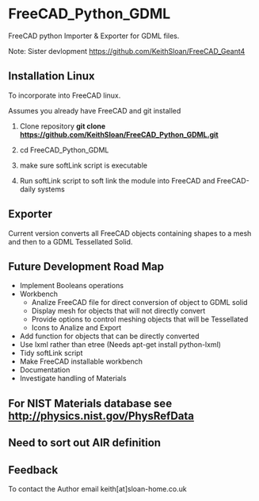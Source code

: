 # FreeCAD_Python_GDML

FreeCAD python Importer & Exporter for GDML files.

Note: Sister devlopment https://github.com/KeithSloan/FreeCAD_Geant4

## Installation Linux

To incorporate into FreeCAD linux.

Assumes you already have FreeCAD and git installed

1) Clone repository **git clone https://github.com/KeithSloan/FreeCAD_Python_GDML.git**

2) cd FreeCAD_Python_GDML

3) make sure softLink script is executable

4) Run softLink script to soft link the module into FreeCAD and FreeCAD-daily systems
   
   
## Exporter

Current version converts all FreeCAD objects containing shapes to a mesh and then to a GDML Tessellated Solid.

## Future Development Road Map

* Implement Booleans operations
* Workbench
  * Analize FreeCAD file for direct conversion of object to GDML solid
  * Display mesh for objects that will not directly convert
  * Provide options to control meshing objects that will be Tessellated
  * Icons to Analize and Export
* Add function for objects that can be directly converted
* Use lxml rather than etree (Needs apt-get install python-lxml)
* Tidy softLink script
* Make FreeCAD installable workbench
* Documentation
* Investigate handling of Materials

## For NIST Materials database see http://physics.nist.gov/PhysRefData

## Need to sort out AIR definition

## Feedback

To contact the Author email keith[at]sloan-home.co.uk

